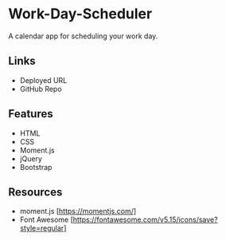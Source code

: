 # Work-Day-Scheduler
A calendar app for scheduling your work day.

## Links
* Deployed URL
* GitHub Repo

## Features
* HTML
* CSS
* Moment.js
* jQuery
* Bootstrap

## Resources
* moment.js [https://momentjs.com/]
* Font Awesome [https://fontawesome.com/v5.15/icons/save?style=regular]